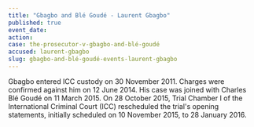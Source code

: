 ```yaml
---
title: "Gbagbo and Blé Goudé - Laurent Gbagbo"
published: true
event_date:
action:
case: the-prosecutor-v-gbagbo-and-blé-goudé
accused: laurent-gbagbo
slug: gbagbo-and-blé-goudé-events-laurent-gbagbo
---
```


Gbagbo entered ICC custody on 30 November 2011. Charges were confirmed against him on 12 June 2014. His case was joined with Charles Blé Goudé on 11 March 2015. On 28 October 2015, Trial Chamber I of the International Criminal Court (ICC) rescheduled the trial's opening statements, initially scheduled on 10 November 2015, to 28 January 2016.

